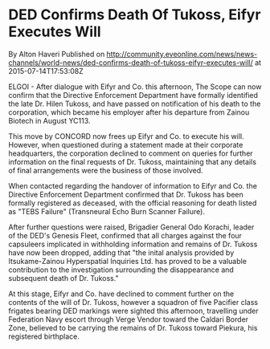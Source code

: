 # DED Confirms Death Of Tukoss, Eifyr Executes Will
By Alton Haveri
Published on http://community.eveonline.com/news/news-channels/world-news/ded-confirms-death-of-tukoss-eifyr-executes-will/ at 2015-07-14T17:53:08Z

ELGOI - After dialogue with Eifyr and Co. this afternoon, The Scope can now confirm that the Directive Enforcement Department have formally identified the late Dr. Hilen Tukoss, and have passed on notification of his death to the corporation, which became his employer after his departure from Zainou Biotech in August YC113.

This move by CONCORD now frees up Eifyr and Co. to execute his will. However, when questioned during a statement made at their corporate headquarters, the corporation declined to comment on queries for further information on the final requests of Dr. Tukoss, maintaining that any details of final arrangements were the business of those involved.

When contacted regarding the handover of information to Eifyr and Co. the Directive Enforcement Department confirmed that Dr. Tukoss has been formally registered as deceased, with the official reasoning for death listed as "TEBS Failure" (Transneural Echo Burn Scanner Failure).

After further questions were raised, Brigadier General Odo Korachi, leader of the DED's Genesis Fleet, confirmed that all charges against the four capsuleers implicated in withholding information and remains of Dr. Tukoss have now been dropped, adding that "the inital analysis provided by Itsukame-Zainou Hyperspatial Inquiries Ltd. has proved to be a valuable contribution to the investigation surrounding the disappearance and subsequent death of Dr. Tukoss."

At this stage, Eifyr and Co. have declined to comment further on the contents of the will of Dr. Tukoss, however a squadron of five Pacifier class frigates bearing DED markings were sighted this afternoon, travelling under Federation Navy escort through Verge Vendor toward the Caldari Border Zone, believed to be carrying the remains of Dr. Tukoss toward Piekura, his registered birthplace.

